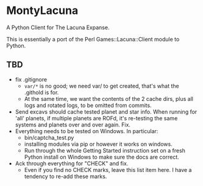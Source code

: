MontyLacuna
===========

A Python Client for The Lacuna Expanse.

This is essentially a port of the Perl Games::Lacuna::Client module to Python.  

## TBD
- fix .gitignore
    - ``var/*`` is no good; we need var/ to get created, that's what the .githold is for.
    - At the same time, we want the contents of the 2 cache dirs, plus all logs and 
      rotated logs, to be omitted from commits.
- Send excavs should cache tested planet and star info.  When running for 'all' planets, 
  if multiple planets are ROFd, it's re-testing the same systems and planets 
    over and over again.  Fix.
- Everything needs to be tested on Windows.  In particular:
  - bin/captcha_test.py
  - installing modules via pip or however it works on windows.
  - Run through the whole Getting Started instruction set on a fresh Python install on 
    Windows to make sure the docs are correct.
- Ack through everything for "CHECK" and fix.
  - Even if you find no CHECK marks, leave this list item here.  I have a tendency to 
    re-add these marks.

